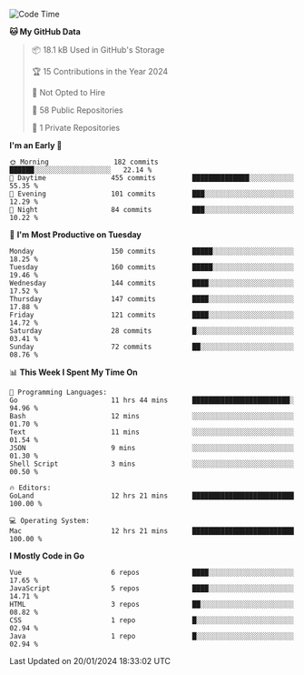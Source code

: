 <!--START_SECTION:waka-->
![Code Time](http://img.shields.io/badge/Code%20Time-969%20hrs%2057%20mins-blue)

**🐱 My GitHub Data** 

> 📦 18.1 kB Used in GitHub's Storage 
 > 
> 🏆 15 Contributions in the Year 2024
 > 
> 🚫 Not Opted to Hire
 > 
> 📜 58 Public Repositories 
 > 
> 🔑 1 Private Repositories 
 > 
**I'm an Early 🐤** 

```text
🌞 Morning                182 commits         ██████░░░░░░░░░░░░░░░░░░░   22.14 % 
🌆 Daytime                455 commits         ██████████████░░░░░░░░░░░   55.35 % 
🌃 Evening                101 commits         ███░░░░░░░░░░░░░░░░░░░░░░   12.29 % 
🌙 Night                  84 commits          ███░░░░░░░░░░░░░░░░░░░░░░   10.22 % 
```
📅 **I'm Most Productive on Tuesday** 

```text
Monday                   150 commits         █████░░░░░░░░░░░░░░░░░░░░   18.25 % 
Tuesday                  160 commits         █████░░░░░░░░░░░░░░░░░░░░   19.46 % 
Wednesday                144 commits         ████░░░░░░░░░░░░░░░░░░░░░   17.52 % 
Thursday                 147 commits         ████░░░░░░░░░░░░░░░░░░░░░   17.88 % 
Friday                   121 commits         ████░░░░░░░░░░░░░░░░░░░░░   14.72 % 
Saturday                 28 commits          █░░░░░░░░░░░░░░░░░░░░░░░░   03.41 % 
Sunday                   72 commits          ██░░░░░░░░░░░░░░░░░░░░░░░   08.76 % 
```


📊 **This Week I Spent My Time On** 

```text
💬 Programming Languages: 
Go                       11 hrs 44 mins      ████████████████████████░   94.96 % 
Bash                     12 mins             ░░░░░░░░░░░░░░░░░░░░░░░░░   01.70 % 
Text                     11 mins             ░░░░░░░░░░░░░░░░░░░░░░░░░   01.54 % 
JSON                     9 mins              ░░░░░░░░░░░░░░░░░░░░░░░░░   01.30 % 
Shell Script             3 mins              ░░░░░░░░░░░░░░░░░░░░░░░░░   00.50 % 

🔥 Editors: 
GoLand                   12 hrs 21 mins      █████████████████████████   100.00 % 

💻 Operating System: 
Mac                      12 hrs 21 mins      █████████████████████████   100.00 % 
```

**I Mostly Code in Go** 

```text
Vue                      6 repos             ████░░░░░░░░░░░░░░░░░░░░░   17.65 % 
JavaScript               5 repos             ████░░░░░░░░░░░░░░░░░░░░░   14.71 % 
HTML                     3 repos             ██░░░░░░░░░░░░░░░░░░░░░░░   08.82 % 
CSS                      1 repo              █░░░░░░░░░░░░░░░░░░░░░░░░   02.94 % 
Java                     1 repo              █░░░░░░░░░░░░░░░░░░░░░░░░   02.94 % 
```




 Last Updated on 20/01/2024 18:33:02 UTC
<!--END_SECTION:waka-->
